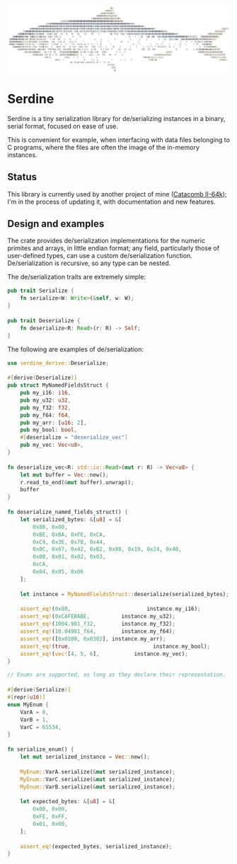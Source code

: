 ![Logo](/images/serdine.jpg?raw=true)

# Serdine

Serdine is a tiny serialization library for de/serializing instances in a binary, serial format, focused on ease of use.

This is convenient for example, when interfacing with data files belonging to C programs, where the files are often the image of the in-memory instances.

## Status

This library is currently used by another project of mine ([Catacomb II-64k](https://github.com/64kramsystem/catacomb_ii-64k)); I'm in the process of updating it, with documentation and new features.

## Design and examples

The crate provides de/serialization implementations for the numeric primites and arrays, in little endian format; any field, particularly those of user-defined types, can use a custom de/serialization function.
De/serialization is recursive, so any type can be nested.

The de/serialization traits are extremely simple:

```rs
pub trait Serialize {
    fn serialize<W: Write>(&self, w: W);
}

pub trait Deserialize {
    fn deserialize<R: Read>(r: R) -> Self;
}
```

The following are examples of de/serialization:

```rs
use serdine_derive::Deserialize;

#[derive(Deserialize)]
pub struct MyNamedFieldsStruct {
    pub my_i16: i16,
    pub my_u32: u32,
    pub my_f32: f32,
    pub my_f64: f64,
    pub my_arr: [u16; 2],
    pub my_bool: bool,
    #[deserialize = "deserialize_vec"]
    pub my_vec: Vec<u8>,
}

fn deserialize_vec<R: std::io::Read>(mut r: R) -> Vec<u8> {
    let mut buffer = Vec::new();
    r.read_to_end(&mut buffer).unwrap();
    buffer
}

fn deserialize_named_fields_struct() {
    let serialized_bytes: &[u8] = &[
        0x80, 0x00,
        0xBE, 0xBA, 0xFE, 0xCA,
        0xC9, 0x3E, 0x7B, 0x44,
        0x0C, 0x07, 0x42, 0xB2, 0x80, 0x19, 0x24, 0x40,
        0x00, 0x01, 0x02, 0x03,
        0xCA,
        0x04, 0x05, 0x06
    ];

    let instance = MyNamedFieldsStruct::deserialize(serialized_bytes);

    assert_eq!(0x80,                        instance.my_i16);
    assert_eq!(0xCAFEBABE,          instance.my_u32);
    assert_eq!(1004.981_f32,        instance.my_f32);
    assert_eq!(10.04981_f64,        instance.my_f64);
    assert_eq!([0x0100, 0x0302], instance.my_arr);
    assert_eq!(true,                          instance.my_bool);
    assert_eq!(vec![4, 5, 6],           instance.my_vec);
}
```

```rs
// Enums are supported, as long as they declare their representation.

#[derive(Serialize)]
#[repr(u16)]
enum MyEnum {
    VarA = 0,
    VarB = 1,
    VarC = 65534,
}

fn serialize_enum() {
    let mut serialized_instance = Vec::new();

    MyEnum::VarA.serialize(&mut serialized_instance);
    MyEnum::VarC.serialize(&mut serialized_instance);
    MyEnum::VarB.serialize(&mut serialized_instance);

    let expected_bytes: &[u8] = &[
        0x00, 0x00,
        0xFE, 0xFF,
        0x01, 0x00,
    ];

    assert_eq!(expected_bytes, serialized_instance);
}
```
